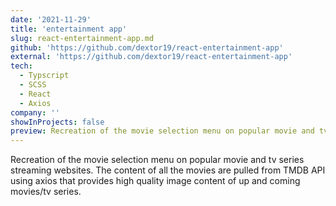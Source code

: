 ```yaml
---
date: '2021-11-29'
title: 'entertainment app'
slug: react-entertainment-app.md
github: 'https://github.com/dextor19/react-entertainment-app'
external: 'https://github.com/dextor19/react-entertainment-app'
tech:
  - Typscript
  - SCSS
  - React
  - Axios
company: ''
showInProjects: false
preview: Recreation of the movie selection menu on popular movie and tv series streaming websites. The content of all the movies are pulled from TMDB API using axios that provides high quality image content of up and coming movies/tv series.
---
```


Recreation of the movie selection menu on popular movie and tv series streaming websites. The content of all the movies are pulled from TMDB API using axios that provides high quality image content of up and coming movies/tv series.
